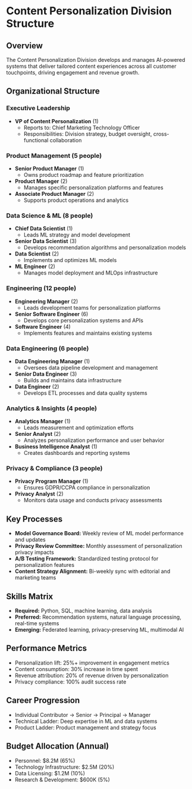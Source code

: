 # Content Personalization Division Structure

## Overview
The Content Personalization Division develops and manages AI-powered systems that deliver tailored content experiences across all customer touchpoints, driving engagement and revenue growth.

## Organizational Structure

### Executive Leadership
- **VP of Content Personalization** (1)
  - Reports to: Chief Marketing Technology Officer
  - Responsibilities: Division strategy, budget oversight, cross-functional collaboration

### Product Management (5 people)
- **Senior Product Manager** (1)
  - Owns product roadmap and feature prioritization
- **Product Manager** (2)
  - Manages specific personalization platforms and features
- **Associate Product Manager** (2)
  - Supports product operations and analytics

### Data Science & ML (8 people)
- **Chief Data Scientist** (1)
  - Leads ML strategy and model development
- **Senior Data Scientist** (3)
  - Develops recommendation algorithms and personalization models
- **Data Scientist** (2)
  - Implements and optimizes ML models
- **ML Engineer** (2)
  - Manages model deployment and MLOps infrastructure

### Engineering (12 people)
- **Engineering Manager** (2)
  - Leads development teams for personalization platforms
- **Senior Software Engineer** (6)
  - Develops core personalization systems and APIs
- **Software Engineer** (4)
  - Implements features and maintains existing systems

### Data Engineering (6 people)
- **Data Engineering Manager** (1)
  - Oversees data pipeline development and management
- **Senior Data Engineer** (3)
  - Builds and maintains data infrastructure
- **Data Engineer** (2)
  - Develops ETL processes and data quality systems

### Analytics & Insights (4 people)
- **Analytics Manager** (1)
  - Leads measurement and optimization efforts
- **Senior Analyst** (2)
  - Analyzes personalization performance and user behavior
- **Business Intelligence Analyst** (1)
  - Creates dashboards and reporting systems

### Privacy & Compliance (3 people)
- **Privacy Program Manager** (1)
  - Ensures GDPR/CCPA compliance in personalization
- **Privacy Analyst** (2)
  - Monitors data usage and conducts privacy assessments

## Key Processes
- **Model Governance Board:** Weekly review of ML model performance and updates
- **Privacy Review Committee:** Monthly assessment of personalization privacy impacts
- **A/B Testing Framework:** Standardized testing protocol for personalization features
- **Content Strategy Alignment:** Bi-weekly sync with editorial and marketing teams

## Skills Matrix
- **Required:** Python, SQL, machine learning, data analysis
- **Preferred:** Recommendation systems, natural language processing, real-time systems
- **Emerging:** Federated learning, privacy-preserving ML, multimodal AI

## Performance Metrics
- Personalization lift: 25%+ improvement in engagement metrics
- Content consumption: 30% increase in time spent
- Revenue attribution: 20% of revenue driven by personalization
- Privacy compliance: 100% audit success rate

## Career Progression
- Individual Contributor → Senior → Principal → Manager
- Technical Ladder: Deep expertise in ML and data systems
- Product Ladder: Product management and strategy focus

## Budget Allocation (Annual)
- Personnel: $8.2M (65%)
- Technology Infrastructure: $2.5M (20%)
- Data Licensing: $1.2M (10%)
- Research & Development: $600K (5%)